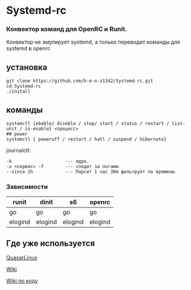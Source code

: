 # Systemd-rc


### Конвектор команд для OpenRC и Runit.
Конвектор не эмулирует systemd, а только переводит команды для systemd в openrc 

## установка
```
git clone https://github.com/b-e-n-z1342/Systemd-rc.git
cd Systemd-rc
./install
```

## команды
```
systemctl {ebable/ diseble / stop/ start / status / restart / list-unit / is-enable} <процесс>
## power
systemctl { poweroff / restart / hatl / suspend / hibernate}
```
journalctl:
```
-k                    --- ядро.
-u <сервис> -f        --- следит за логами.
--since 1h            --- Парсит 1 час 30m фильтрует по времени.   
```
### Зависимости

|runit|dinit|s6|openrc|
|-----|-----|----|----|
|go   |go   |go  |go  |
|elogind|elogind|elogind|elogind|

## Где уже используется 
[QuasarLinux](https://b-e-n-z1342.github.io/QuasarLinux)

[Wiki](https://github.com/b-e-n-z1342/Systemd-rc/wiki)

[Wiki по коду](https://github.com/b-e-n-z1342/Systemd-rc/wiki/devel)
